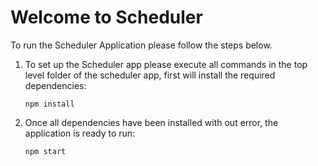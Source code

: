 # Welcome to Scheduler

To run the Scheduler Application please follow the steps below.

1. To set up the Scheduler app please execute all commands in the top level folder of the scheduler app, first will install the required dependencies:

    `npm install`
2. Once all dependencies have been installed with out error, the application is ready to run:
	

    `npm start`
